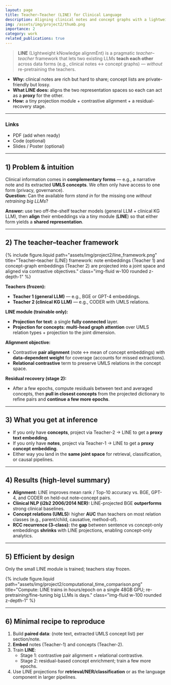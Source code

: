 ```yaml
---
layout: page
title: Teacher–Teacher (LINE) for Clinical Language
description: Aligning clinical notes and concept graphs with a lightweight knowledge-alignment module
img: /assets/img/project2/thumb.png
importance: 2
category: work
related_publications: true
---
```


> **LINE** (LIghtweight kNowledge alignmEnt) is a pragmatic _teacher–teacher_ framework that lets two existing LLMs **teach each other** across data forms (e.g., clinical notes ↔ concept graphs) — _without_ re-pretraining the teachers.

- **Why:** clinical notes are rich but hard to share; concept lists are private-friendly but lossy.
- **What LINE does:** aligns the two representation spaces so each can act as a **proxy** for the other.
- **How:** a tiny projection module + contrastive alignment + a residual-recovery stage.

---

### Links

- PDF (add when ready)
- Code (optional)
- Slides / Poster (optional)

---

## 1) Problem & intuition

Clinical information comes in **complementary forms** — e.g., a narrative note and its extracted **UMLS concepts**. We often only have access to one form (privacy, governance).  
**Question:** Can the available form _stand in_ for the missing one _without retraining big LLMs_?

**Answer:** use two off-the-shelf teacher models (general LLM + clinical KG LLM), then **align** their embeddings via a tiny module (**LINE**) so that either form yields a **shared representation**.

---

## 2) The teacher–teacher framework

<div class="row justify-content-sm-center">
  <div class="col-xl-11 col-lg-12 col-md-13">
    {% include figure.liquid path="assets/img/project2/line_framework.png" title="Teacher–teacher (LINE) framework: note embeddings (Teacher 1) and concept-graph embeddings (Teacher 2) are projected into a joint space and aligned via contrastive objectives." class="img-fluid w-100 rounded z-depth-1" %}
  </div>
</div>

**Teachers (frozen):**

- **Teacher 1 (general LLM)** — e.g., BGE or GPT-4 embeddings.
- **Teacher 2 (clinical KG LLM)** — e.g., CODER with UMLS relations.

**LINE module (trainable only):**

- **Projection for text**: a single **fully connected** layer.
- **Projection for concepts**: **multi-head graph attention** over UMLS relation types + projection to the joint dimension.

**Alignment objective:**

- Contrastive **pair alignment** (note ↔ mean of concept embeddings) with **data-dependent weight** for coverage (accounts for missed extractions).
- **Relational contrastive** term to preserve UMLS relations in the concept space.

**Residual recovery (stage 2):**

- After a few epochs, compute residuals between text and averaged concepts, then **pull in closest concepts** from the projected dictionary to refine pairs and **continue a few more epochs**.

---

## 3) What you get at inference

- If you only have **concepts**, project via Teacher-2 → LINE to get a **proxy text embedding**.
- If you only have **notes**, project via Teacher-1 → LINE to get a **proxy concept embedding**.
- Either way you land in the **same joint space** for retrieval, classification, or causal pipelines.

---

## 4) Results (high-level summary)

- **Alignment:** LINE improves mean rank / Top-10 accuracy vs. BGE, GPT-4, and CODER on held-out note–concept pairs.
- **Clinical NLP (i2b2 2006/2014 NER):** LINE-projected BGE **outperforms** strong clinical baselines.
- **Concept relations (UMLS):** higher **AUC** than teachers on most relation classes (e.g., parent/child, causative, method-of).
- **RCC recurrence (3-class):** the **gap** between sentence vs concept-only embeddings **shrinks** with LINE projections, enabling concept-only analytics.


---

## 5) Efficient by design

Only the small LINE module is trained; teachers stay frozen.

<div class="row justify-content-center project-fig">
  <div class="col-xl-11 col-lg-12 col-md-13">
    {% include figure.liquid path="assets/img/project2/computational_time_comparison.png" title="Compute: LINE trains in hours/epoch on a single 48GB GPU; re-pretraining/fine-tuning big LLMs is days." class="img-fluid w-100 rounded z-depth-1" %}
  </div>
</div>

---

## 6) Minimal recipe to reproduce

1. Build **paired data**: (note text, extracted UMLS concept list) per section/note.
2. **Embed** notes (Teacher-1) and concepts (Teacher-2).
3. Train **LINE**:
   - Stage 1: contrastive pair alignment + relational contrastive.
   - Stage 2: residual-based concept enrichment; train a few more epochs.
4. Use LINE projections for **retrieval/NER/classification** or as the language component in larger pipelines.
